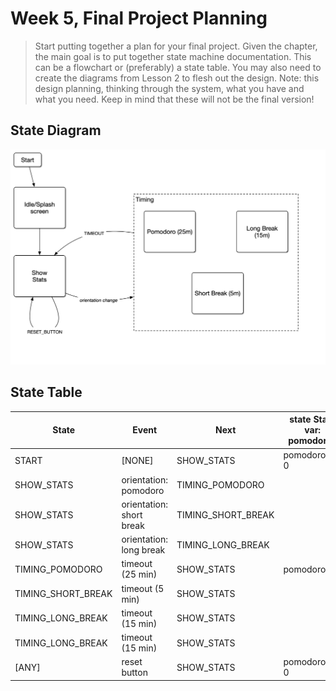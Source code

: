 # Week 5, Final Project Planning

> Start putting together a plan for your final project. Given the
> chapter, the main goal is to put together state machine
> documentation. This can be a flowchart or (preferably) a state
> table. You may also need to create the diagrams from Lesson 2 to
> flesh out the design. Note: this design planning, thinking through
> the system, what you have and what you need. Keep in mind that these
> will not be the final version!

## State Diagram

![](img/state_diagram.png)

## State Table

| State                | Event                    | Next                 | state State var: pomodoros |
|----------------------|--------------------------|----------------------|----------------------------|
| START                | [NONE]                   | SHOW_STATS           | pomodoros = 0              |
| SHOW\_STATS          | orientation: pomodoro    | TIMING\_POMODORO     |                            |
| SHOW\_STATS          | orientation: short break | TIMING\_SHORT\_BREAK |                            |
| SHOW\_STATS          | orientation: long break  | TIMING\_LONG\_BREAK  |                            |
| TIMING\_POMODORO     | timeout (25 min)         | SHOW\_STATS          | pomodoros++                |
| TIMING\_SHORT\_BREAK | timeout (5 min)          | SHOW\_STATS          |                            |
| TIMING\_LONG\_BREAK  | timeout (15 min)         | SHOW\_STATS          |                            |
| TIMING\_LONG\_BREAK  | timeout (15 min)         | SHOW\_STATS          |                            |
| [ANY]                | reset button             | SHOW\_STATS          | pomodoros = 0              |
